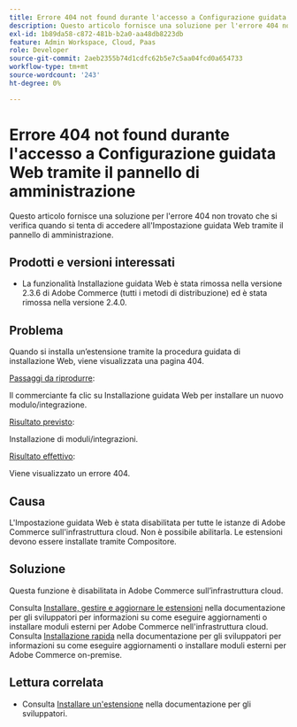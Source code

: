 ```yaml
---
title: Errore 404 not found durante l'accesso a Configurazione guidata Web tramite il pannello di amministrazione
description: Questo articolo fornisce una soluzione per l'errore 404 non trovato che si verifica quando si tenta di accedere all'Impostazione guidata Web tramite il pannello di amministrazione.
exl-id: 1b89da58-c872-481b-b2a0-aa48db8223db
feature: Admin Workspace, Cloud, Paas
role: Developer
source-git-commit: 2aeb2355b74d1cdfc62b5e7c5aa04fcd0a654733
workflow-type: tm+mt
source-wordcount: '243'
ht-degree: 0%

---
```


# Errore 404 not found durante l&#39;accesso a Configurazione guidata Web tramite il pannello di amministrazione

Questo articolo fornisce una soluzione per l&#39;errore 404 non trovato che si verifica quando si tenta di accedere all&#39;Impostazione guidata Web tramite il pannello di amministrazione.

## Prodotti e versioni interessati

* La funzionalità Installazione guidata Web è stata rimossa nella versione 2.3.6 di Adobe Commerce (tutti i metodi di distribuzione) ed è stata rimossa nella versione 2.4.0.

## Problema

Quando si installa un’estensione tramite la procedura guidata di installazione Web, viene visualizzata una pagina 404.

<u>Passaggi da riprodurre</u>:

Il commerciante fa clic su Installazione guidata Web per installare un nuovo modulo/integrazione.

<u>Risultato previsto</u>:

Installazione di moduli/integrazioni.

<u>Risultato effettivo</u>:

Viene visualizzato un errore 404.

## Causa

L&#39;Impostazione guidata Web è stata disabilitata per tutte le istanze di Adobe Commerce sull&#39;infrastruttura cloud. Non è possibile abilitarla. Le estensioni devono essere installate tramite Compositore.

## Soluzione

Questa funzione è disabilitata in Adobe Commerce sull’infrastruttura cloud.

Consulta [Installare, gestire e aggiornare le estensioni](https://experienceleague.adobe.com/en/docs/commerce-cloud-service/user-guide/configure-store/extensions) nella documentazione per gli sviluppatori per informazioni su come eseguire aggiornamenti o installare moduli esterni per Adobe Commerce nell&#39;infrastruttura cloud.
Consulta [Installazione rapida](https://experienceleague.adobe.com/en/docs/commerce-operations/installation-guide/composer) nella documentazione per gli sviluppatori per informazioni su come eseguire aggiornamenti o installare moduli esterni per Adobe Commerce on-premise.

## Lettura correlata

* Consulta [Installare un&#39;estensione](https://experienceleague.adobe.com/en/docs/commerce-cloud-service/user-guide/configure-store/extensions#install-an-extension) nella documentazione per gli sviluppatori.
